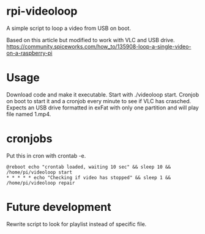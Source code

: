 # rpi-videoloop

A simple script to loop a video from USB on boot. 

Based on this article but modified to work with VLC and USB drive.
https://community.spiceworks.com/how_to/135908-loop-a-single-video-on-a-raspberry-pi

# Usage
Download code and make it executable. Start with ./videoloop start. Cronjob on boot to start it and a cronjob every minute to see if VLC has crasched. Expects an USB drive formatted in exFat with only one partition and will play file named 1.mp4.

# cronjobs
Put this in cron with crontab -e. 
```
@reboot echo "crontab loaded, waiting 10 sec" && sleep 10 && /home/pi/videoloop start
* * * * * echo "Checking if video has stopped" && sleep 1 && /home/pi/videoloop repair
```

# Future development
Rewrite script to look for playlist instead of specific file. 
